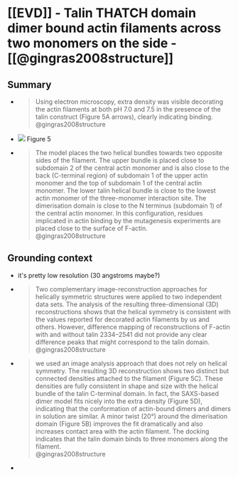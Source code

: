 # [[EVD]] - Talin THATCH domain dimer bound actin filaments across two monomers on the side - [[@gingras2008structure]]
##  Summary  
  - > Using electron microscopy, extra density was visible decorating the actin filaments at both pH 7.0 and 7.5 in the presence of the talin construct (Figure 5A arrows), clearly indicating binding. @gingras2008structure  
  - ![](https://firebasestorage.googleapis.com/v0/b/firescript-577a2.appspot.com/o/imgs%2Fapp%2Fteamcovid%2FZ86jNWkqHW.png?alt=media&token=3f10a398-de95-4ffb-b332-72cd82222539) Figure 5  
  - > The model places the two helical bundles towards two opposite sides of the filament. The upper bundle is placed close to subdomain 2 of the central actin monomer and is also close to the back (C-terminal region) of subdomain 1 of the upper actin monomer and the top of subdomain 1 of the central actin monomer. The lower talin helical bundle is close to the lowest actin monomer of the three-monomer interaction site. The dimerisation domain is close to the N terminus (subdomain 1) of the central actin monomer. In this configuration, residues implicated in actin binding by the mutagenesis experiments are placed close to the surface of F-actin.  <br/>@gingras2008structure  

## Grounding context  
  - it's pretty low resolution (30 angstroms maybe?)  
  - > Two complementary image-reconstruction approaches for helically symmetric structures were applied to two independent data sets. The analysis of the resulting three-dimensional (3D) reconstructions shows that the helical symmetry is consistent with the values reported for decorated actin filaments by us and others. However, difference mapping of reconstructions of F-actin with and without talin 2334–2541 did not provide any clear difference peaks that might correspond to the talin domain.<br/> @gingras2008structure  
  - > we used an image analysis approach that does not rely on helical symmetry. The resulting 3D reconstruction shows two distinct but connected densities attached to the filament (Figure 5C). These densities are fully consistent in shape and size with the helical bundle of the talin C-terminal domain. In fact, the SAXS-based dimer model fits nicely into the extra density (Figure 5D), indicating that the conformation of actin-bound dimers and dimers in solution are similar. A minor twist (20°) around the dimerisation domain (Figure 5B) improves the fit dramatically and also increases contact area with the actin filament. The docking indicates that the talin domain binds to three monomers along the filament. <br/> @gingras2008structure  
  -   
